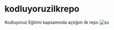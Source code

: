 # kodluyoruzilkrepo
Kodluyoruz Eğitimi kapsamında açtığım ilk repo
![ss](https://user-images.githubusercontent.com/105169036/169702573-db4ebf74-851e-4ba4-9814-089c63887a57.png)
